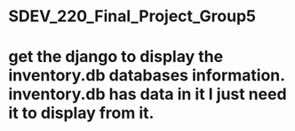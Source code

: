 # SDEV_220_Final_Project_Group5

# get the django to display the inventory.db databases information. inventory.db has data in it I just need it to display from it.
